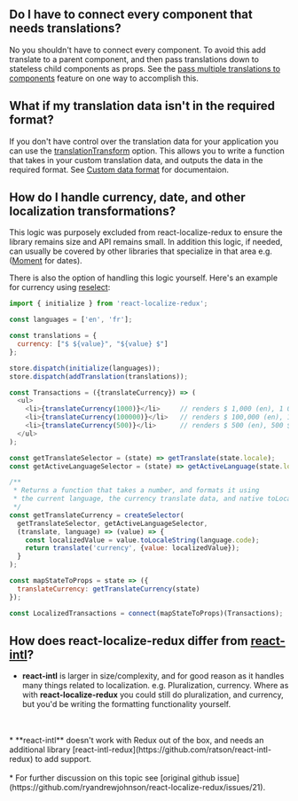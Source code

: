 ## Do I have to connect every component that needs translations?

No you shouldn't have to connect every component. To avoid this add translate to a parent component, and then pass translations 
down to stateless child components as props. See the [pass multiple translations to components](/features/#pass-multiple-translations-to-components) feature on one way to accomplish this.

## What if my translation data isn't in the required format?

If you don't have control over the translation data for your application you can use the [translationTransform](/api/action-creators/#initializelanguages-options) option. 
This allows you to write a function that takes in your custom translation data, and outputs the data in the required format.
See [Custom data format](/formatting-translation-data/#custom-data-format) for documentaion.

## How do I handle currency, date, and other localization transformations?

This logic was purposely excluded from react-localize-redux to ensure the library remains size and API remains small. 
In addition this logic, if needed, can usually be covered by other libraries that specialize in that area e.g.([Moment](https://momentjs.com/) for dates).

There is also the option of handling this logic yourself. Here's an example for currency using [reselect](https://github.com/reactjs/reselect):

```javascript
import { initialize } from 'react-localize-redux';

const languages = ['en', 'fr'];

const translations = {
  currency: ["$ ${value}", "${value} $"]
};

store.dispatch(initialize(languages));
store.dispatch(addTranslation(translations));

const Transactions = ({translateCurrency}) => (
  <ul>
    <li>{translateCurrency(1000)}</li>     // renders $ 1,000 (en), 1 000 $ (fr)
    <li>{translateCurrency(100000)}</li>   // renders $ 100,000 (en), 100 000 $ (fr)
    <li>{translateCurrency(500)}</li>      // renders $ 500 (en), 500 $ (fr)
  </ul>
);

const getTranslateSelector = (state) => getTranslate(state.locale);
const getActiveLanguageSelector = (state) => getActiveLanguage(state.locale);

/**
 * Returns a function that takes a number, and formats it using
 * the current language, the currency translate data, and native toLocaleString 
 */
const getTranslateCurrency = createSelector(
  getTranslateSelector, getActiveLanguageSelector,
  (translate, language) => (value) => {
    const localizedValue = value.toLocaleString(language.code);
    return translate('currency', {value: localizedValue});
  }
);

const mapStateToProps = state => ({
  translateCurrency: getTranslateCurrency(state)
});

const LocalizedTransactions = connect(mapStateToProps)(Transactions);
```

## How does react-localize-redux differ from [react-intl](https://github.com/yahoo/react-intl)?

* **react-intl** is larger in size/complexity, and for good reason as it handles many things related to localization. e.g. Pluralization, currency. Where as with **react-localize-redux** you could still do pluralization, and currency, but you'd be writing the formatting functionality yourself. 
<br/>
<br/>
* **react-intl** doesn't work with Redux out of the box, and needs an additional library [react-intl-redux](https://github.com/ratson/react-intl-redux) to add support.
<br/>
<br/>
* For further discussion on this topic see [original github issue](https://github.com/ryandrewjohnson/react-localize-redux/issues/21).

